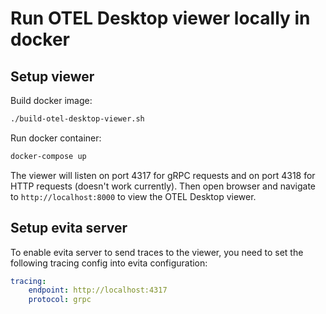 # Run OTEL Desktop viewer locally in docker

## Setup viewer

Build docker image:
```bash
./build-otel-desktop-viewer.sh
```

Run docker container:
```bash
docker-compose up
```

The viewer will listen on port 4317 for gRPC requests and on port 4318 for HTTP requests (doesn't work currently).
Then open browser and navigate to `http://localhost:8000` to view the OTEL Desktop viewer.

## Setup evita server

To enable evita server to send traces to the viewer, you need to set the following tracing config into evita configuration:
```yaml
tracing:
    endpoint: http://localhost:4317
    protocol: grpc
```
